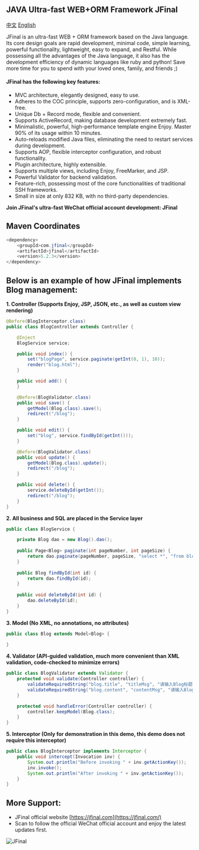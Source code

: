 ## JAVA Ultra-fast WEB+ORM Framework JFinal
[中文](README.md) [English](README_en.md)

JFinal is an ultra-fast WEB + ORM framework based on the Java language. Its core design goals are rapid development, minimal code, simple learning, powerful functionality, lightweight, easy to expand, and Restful. While possessing all the advantages of the Java language, it also has the development efficiency of dynamic languages like ruby and python! Save more time for you to spend with your loved ones, family, and friends ;)

#### JFinal has the following key features:
- MVC architecture, elegantly designed, easy to use.
- Adheres to the COC principle, supports zero-configuration, and is XML-free.
- Unique Db + Record mode, flexible and convenient.
- Supports ActiveRecord, making database development extremely fast.
- Minimalistic, powerful, high-performance template engine Enjoy. Master 90% of its usage within 10 minutes.
- Auto-reloads modified Java files, eliminating the need to restart services during development.
- Supports AOP, flexible interceptor configuration, and robust functionality.
- Plugin architecture, highly extensible.
- Supports multiple views, including Enjoy, FreeMarker, and JSP.
- Powerful Validator for backend validation.
- Feature-rich, possessing most of the core functionalities of traditional SSH frameworks.
- Small in size at only 832 KB, with no third-party dependencies.

**Join JFinal's ultra-fast WeChat official account development: JFinal**

## Maven Coordinates

```java
<dependency>
    <groupId>com.jfinal</groupId>
    <artifactId>jfinal</artifactId>
    <version>5.2.3</version>
</dependency>
```

## Below is an example of how JFinal implements Blog management:

**1. Controller (Supports Enjoy, JSP, JSON, etc., as well as custom view rendering)**

```java
@Before(BlogInterceptor.class)
public class BlogController extends Controller {

    @Inject
    BlogService service;

    public void index() {
        set("blogPage", service.paginate(getInt(0, 1), 10));
        render("blog.html");
    }

    public void add() {
    }

    @Before(BlogValidator.class)
    public void save() {
        getModel(Blog.class).save();
        redirect("/blog");
    }

    public void edit() {
        set("blog", service.findById(getInt()));
    }

    @Before(BlogValidator.class)
    public void update() {
        getModel(Blog.class).update();
        redirect("/blog");
    }

    public void delete() {
        service.deleteById(getInt());
        redirect("/blog");
    }
}
```

**2. All business and SQL are placed in the Service layer**

```java
public class BlogService {

    private Blog dao = new Blog().dao();
    
    public Page<Blog> paginate(int pageNumber, int pageSize) {
        return dao.paginate(pageNumber, pageSize, "select *", "from blog order by id asc");
    }
    
    public Blog findById(int id) {
        return dao.findById(id);
    }
    
    public void deleteById(int id) {
        dao.deleteById(id);
    }
}
```

**3. Model (No XML, no annotations, no attributes)**

```java
public class Blog extends Model<Blog> {
    
}
```

**4. Validator (API-guided validation, much more convenient than XML validation, code-checked to minimize errors)**

```java
public class BlogValidator extends Validator {
    protected void validate(Controller controller) {
        validateRequiredString("blog.title", "titleMsg", "请输入Blog标题!");
        validateRequiredString("blog.content", "contentMsg", "请输入Blog内容!");
    }

    protected void handleError(Controller controller) {
        controller.keepModel(Blog.class);
    }
}
```

**5. Interceptor (Only for demonstration in this demo, this demo does not require this interceptor)**

```java
public class BlogInterceptor implements Interceptor {
    public void intercept(Invocation inv) {
        System.out.println("Before invoking " + inv.getActionKey());
        inv.invoke();
        System.out.println("After invoking " + inv.getActionKey());
    }
}
```

## More Support:
- JFinal official website [https://jfinal.com](https://jfinal.com/)
- Scan to follow the official WeChat official account and enjoy the latest updates first.

![JFinal](https://jfinal.com/assets/img/jfinal_weixin_service_qr_code_150.jpg)
